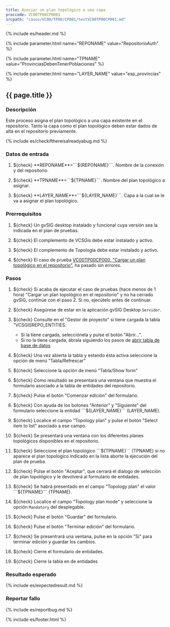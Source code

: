```yaml
---
title: Asociar un plan topológico a una capa
proccode: VC00TP00CP0001
srcpath: "casos/VC00/TP00/CP001/testVC00TP00CP001.md"
---
```


{% include es/header.md %}

{% include parameter.html name="REPONAME" value="RepositorioAuth" %}

{% include parameter.html name="TPNAME" value="ProvinciasDebenTenerPoblaciones" %}

{% include parameter.html name="LAYER_NAME" value="esp_provincias" %}


## {{ page.title }}

### Descripción

Este proceso asigna el plan topológico a una capa existente en el repositorio.
Tanto la capa como el plan topológico deben estar dados de alta en el repositorio previamente.

{% include es/checkifthereisalreadyabug.md %}

### Datos de entrada

1. ${check} **REPONAME**=```${REPONAME}```. Nombre de la conexión y del repositorio.

1. ${check} **TPNAME**=```${TPNAME}```. Nombre del plan topológico a asignar.

1. ${check} **LAYER_NAME**=```${LAYER_NAME}```. Capa a la cual se le va a asignar el plan topológico.

### Prerrequisitos

1. ${check} Un gvSIG desktop instalado y funcional cuya versión sea la indicada en el plan de pruebas.

1. ${check} El complemento de VCSGis debe estar instalado y activo.

1. ${check} El complemento de Topología debe estar instalado y activo.

1. ${check} El caso de prueba [VC00TP00CP000, "Cargar un plan topológico en el repositorio"](../../TP00/CP000/testVC00TP00CP000.md),
   ha pasado sin errores.
   
### Pasos

1. ${check} Si acaba de ejecutar el caso de pruebas (hace menos de 1 hora)  "Cargar un plan topológico en el repositorio"
    y no ha cerrado gvSIG, continúe con el paso 2. Si no, ejecútelo antes de continuar.

2. ${check} Asegúrese de estar en la aplicación gvSIG Desktop ```Servidor```.

3. ${check} Consulte en el "Gestor de proyecto" si tiene cargada la tabla "VCSGISREPO_ENTITIES. 
   * Si la tiene cargada, selecciónela y pulse el botón "Abrir...".
   * Si no la tiene cargada, ábrala siguiendo los pasos de 
    [abrir tabla de base de datos](../../PROC/011/procVC00PROC011.html?CONNAME=${REPONAME}&TABLENAME=VCSGISREPO_ENTITIES)

4. ${check} Una vez abierta la tabla y estando ésta activa seleccione la opción de menú "Tabla/Refrescar"

4. ${check} Seleccione la opción de menú "Tabla/Show form"

6. ${check} Como resultado se presentará una ventana que muestra el formulario asociado a la tabla 
   de entidades del repositorio.

11. ${check} Pulse el botón "Comenzar edición" del formulario. 

9. ${check} Con ayuda de los botones "Anterior" y "Siguiente" del formulario seleccione la entidad ```${LAYER_NAME}``` (LAYER_NAME).

10. ${check} Localice el campo "Topology plan" y pulse el botón  "Select item to list" asociado a ese campo.

11. ${check} Se presentará una ventana con los diferentes planes topológicos disponibles en el repositorio.

12. ${check} Seleccione el plan topológico ```${TPNAME}``` (TPNAME) si no aparece el plan topologico indicado en la
    lista aborte la ejecución del plan de prueba.

13. ${check} Pulse el botón "Aceptar", que cerrará el dialogo de selección de plan topológico y le devolverá
    al formulario de entidades.

13. ${check} Se habrá presentado en el campo  "Topology plan" el valor ```${TPNAME}``` (TPNAME).

14. ${check} Localice el campo "Topology plan mode" y seleccione la opción ```Mandatory``` del desplegable.

10. ${check} Pulse el botón "Guardar" del formulario.

11. ${check} Pulse el botón "Terminar edición" del formulario. 

12. ${check} Se presentrará una ventana, pulse en la opción "Sí" para terminar edición y guardar los cambios.

13. ${check} Cierre el formulario de entidades.

18. ${check} Cierre la tabla en de entidades

### Resultado esperado

{% include es/expectedresult.md %}

### Reportar fallo

{% include es/reportbug.md %}

{% include es/footer.html %}
